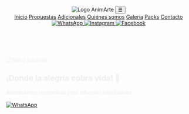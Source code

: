 <!DOCTYPE html>
<html lang="es">
<head>
  <meta charset="UTF-8" />
  <meta name="viewport" content="width=device-width, initial-scale=1.0"/>
  <title>AnimArte San Juan</title>
  <script src="https://cdn.tailwindcss.com">  document.getElementById('menu-overlay').addEventListener('click', () => {
    menu.classList.add('hidden');
    menu.classList.remove('animate-slide-down');
    document.getElementById('menu-overlay').classList.add('hidden');
    menuBtn.textContent = '☰';
    menuBtn.classList.remove('rotate-180');
  });
</script>
  <link rel="icon" type="image/png" href="favicon.png" />
</head>
<body class="bg-gradient-to-br from-yellow-100 via-pink-100 to-orange-100 min-h-screen overflow-x-hidden">

  <!-- ENCABEZADO CON LOGO Y MENÚ -->
  <header class="w-full fixed top-0 bg-white/80 backdrop-blur-sm shadow z-50">
  <div class="max-w-7xl mx-auto flex justify-between items-center px-4 py-3">
    <img src="/mnt/data/Diseño sin título.pdf" alt="Logo AnimArte" class="h-12 w-auto"/>
    <!-- Botón hamburguesa -->
    <button id="menu-btn" class="md:hidden text-orange-600 text-3xl transition-transform duration-300 transform">☰</button>
    <!-- Menú de navegación -->
    <nav id="menu" class="hidden md:flex flex-col md:flex-row md:items-center gap-4 text-sm md:text-base font-semibold text-orange-600">
      <a href="/" class="hover:text-pink-500">Inicio</a>
      <a href="/propuestas" class="hover:text-pink-500">Propuestas</a>
      <a href="/adicionales" class="hover:text-pink-500">Adicionales</a>
      <a href="/quienes-somos" class="hover:text-pink-500">Quiénes somos</a>
      <a href="/galeria" class="hover:text-pink-500">Galería</a>
      <a href="/packs" class="hover:text-pink-500">Packs</a>
      <a href="/contacto" class="hover:text-pink-500">Contacto</a>
      <a href="https://wa.me/5492645123339" target="_blank" class="hover:scale-110 transition">
  <img src="https://img.icons8.com/ios-filled/25/25D366/whatsapp--v1.png" alt="WhatsApp" class="h-6 w-6"/>
</a>
      <a href="https://www.instagram.com/s/aGlnaGxpZ2h0OjE3OTg5MjY5NTA2MjE1MTY4" target="_blank" class="hover:scale-110 transition">
  <img src="https://img.icons8.com/ios-filled/25/E4405F/instagram-new.png" alt="Instagram" class="h-6 w-6"/>
</a>
      <a href="https://www.facebook.com/animarte.sanjuan" target="_blank" class="hover:scale-110 transition">
  <img src="https://img.icons8.com/ios-filled/25/1877F2/facebook-new.png" alt="Facebook" class="h-6 w-6"/>
</a>
    </nav>
  </div>
  <audio id="menu-sound" src="https://cdn.pixabay.com/audio/2022/03/15/audio_9c5066f49e.mp3"></audio>
<script>
  const menuSound = document.getElementById('menu-sound');
  const menuBtn = document.getElementById('menu-btn');
  const menu = document.getElementById('menu');
  const menuLinks = menu.querySelectorAll('a');

  menuBtn.addEventListener('click', () => {
    menuSound.currentTime = 0;
    menuSound.play();
  const overlay = document.getElementById('menu-overlay');
  overlay.classList.toggle('hidden');
    menu.classList.toggle('hidden');
    menu.classList.toggle('animate-slide-down');
    menuBtn.classList.toggle('rotate-180');
    menuBtn.textContent = menu.classList.contains('hidden') ? '☰' : '✖';
  });

  menuLinks.forEach(link => {
    const menuSound = document.getElementById('menu-sound');
  link.addEventListener('click', () => {
    if (window.innerWidth < 768) {
      menu.classList.add('hidden');
      menu.classList.remove('animate-slide-down');
      document.getElementById('menu-overlay').classList.add('hidden');
      menuBtn.textContent = '☰';
      menuBtn.classList.remove('rotate-180');
    }
  });
});
  });
</script>
<style>
  @keyframes slide-down {
    0% { opacity: 0; transform: translateY(-20px); }
    100% { opacity: 1; transform: translateY(0); }
  }
  .animate-slide-down {
    animation: slide-down 0.3s ease-out;
    background-color: rgba(255, 255, 255, 0.95);
    padding: 1rem;
    border-radius: 0.5rem;
    position: absolute;
    top: 60px;
    right: 20px;
    box-shadow: 0 10px 15px rgba(0,0,0,0.1);
    z-index: 999;
  }
</style>
<div id="menu-overlay" class="hidden fixed inset-0 bg-black/50 z-40"></div>
</header>

  <!-- HERO PRINCIPAL -->
  <section class="pt-24 pb-16 px-6 flex flex-col items-center text-center animate-fade-in">
    <img src="/mnt/data/297741195_6017047334977996_5275350838111807804_n.jpg" alt="Niños jugando" class="w-full max-w-4xl rounded-xl shadow-xl mb-6">
    <h1 class="text-4xl md:text-5xl font-extrabold text-orange-500 mb-4">¡Donde la alegría cobra vida! 🎉</h1>
    <p class="text-lg text-gray-700 mb-6">Animaciones recreativas para infancias inolvidables.</p>
    <audio id="cta-sound" src="https://cdn.pixabay.com/audio/2022/10/26/audio_591fe12aa3.mp3"></audio>

<script>
  const ctaSound = document.getElementById('cta-sound');
  const ctaButton = document.querySelector('a[href="/propuestas.html"]');
  ctaButton.addEventListener('click', () => {
    ctaSound.currentTime = 0;
    ctaSound.play();
  });
</script>
  </section>

  <!-- BOTÓN FLOTANTE DE WHATSAPP -->
  <a href="https://wa.me/5492645123339?text=Hola,%20más%20información%20por%20favor,%20nos%20interesa%20contratar%20el%20servicio%20😀😀"
     target="_blank"
     class="fixed bottom-4 right-4 z-50 bg-gradient-to-br from-green-400 via-yellow-300 to-pink-400 p-4 rounded-full shadow-lg animate-pulse hover:scale-105 transition">
    <img src="https://img.icons8.com/ios-filled/30/ffffff/whatsapp.png" alt="WhatsApp" />
  </a>

  <!-- ANIMACIÓN FADE-IN -->
  <style>
    @keyframes fade-in {
      0% { opacity: 0; transform: translateY(30px); }
      100% { opacity: 1; transform: translateY(0); }
    }
    .animate-fade-in {
      animation: fade-in 1.2s ease-out both;
    }
  </style>

<script>
  document.querySelectorAll('a[href*="reservar"]').forEach(btn => {
    btn.addEventListener('click', () => {
      const ctaSound = document.getElementById('cta-sound');
      if (ctaSound) {
        ctaSound.currentTime = 0;
        ctaSound.play();
      }
    });
  });
</script>
</body>
</html>
